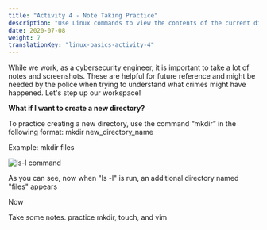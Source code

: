 ```yaml
---
title: "Activity 4 - Note Taking Practice"
description: "Use Linux commands to view the contents of the current directory"
date: 2020-07-08
weight: 7
translationKey: "linux-basics-activity-4"
---
```




While we work, as a cybersecurity engineer, it is important to take a lot of notes and screenshots. These are helpful for future reference and might be needed by the police when trying to understand what crimes might have happened. Let's step up our workspace!

**What if I want to create a new directory?**

To practice creating a new directory, use the command “mkdir” in the following format: 
mkdir new_directory_name

Example: mkdir files

![ls-l command](/images/04_mkdir.png?classes=border,shadow)

As you can see, now when "ls -l" is run, an additional directory named "files" appears

Now 

Take some notes. practice mkdir, touch, and vim

